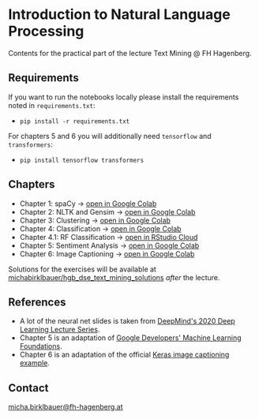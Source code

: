 # Introduction to Natural Language Processing

Contents for the practical part of the lecture Text Mining @ FH Hagenberg.

## Requirements

If you want to run the notebooks locally please install the requirements noted in `requirements.txt`:
- `pip install -r requirements.txt`

For chapters 5 and 6 you will additionally need `tensorflow` and `transformers`:
- `pip install tensorflow transformers`

## Chapters

- Chapter 1: spaCy -> [open in Google Colab](https://colab.research.google.com/github/michabirklbauer/hgb_dse_text_mining/blob/master/spaCy.ipynb)
- Chapter 2: NLTK and Gensim -> [open in Google Colab](https://colab.research.google.com/github/michabirklbauer/hgb_dse_text_mining/blob/master/NLTK_Gensim.ipynb)
- Chapter 3: Clustering -> [open in Google Colab](https://colab.research.google.com/github/michabirklbauer/hgb_dse_text_mining/blob/master/Features_Clustering.ipynb)
- Chapter 4: Classification -> [open in Google Colab](https://colab.research.google.com/github/michabirklbauer/hgb_dse_text_mining/blob/master/Classification.ipynb)
- Chapter 4.1: RF Classification -> [open in RStudio Cloud](https://rstudio.cloud/content/4961423)
- Chapter 5: Sentiment Analysis -> [open in Google Colab](https://colab.research.google.com/github/michabirklbauer/hgb_dse_text_mining/blob/master/Sentiment.ipynb)
- Chapter 6: Image Captioning -> [open in Google Colab](https://colab.research.google.com/github/michabirklbauer/hgb_dse_text_mining/blob/master/Captioning.ipynb)

Solutions for the exercises will be available at [michabirklbauer/hgb_dse_text_mining_solutions](https://github.com/michabirklbauer/hgb_dse_text_mining_solutions) *after* the lecture.

## References

- A lot of the neural net slides is taken from [DeepMind's 2020 Deep Learning Lecture Series](https://www.youtube.com/playlist?list=PLqYmG7hTraZCDxZ44o4p3N5Anz3lLRVZF).
- Chapter 5 is an adaptation of [Google Developers' Machine Learning Foundations](https://colab.research.google.com/github/lmoroney/dlaicourse/blob/master/TensorFlow%20In%20Practice/Course%203%20-%20NLP/Course%203%20-%20Week%202%20-%20Lesson%202.ipynb).
- Chapter 6 is an adaptation of the official [Keras image captioning example](https://keras.io/examples/vision/image_captioning/).

## Contact

[micha.birklbauer@fh-hagenberg.at](mailto:micha.birklbauer@fh-hagenberg.at)
